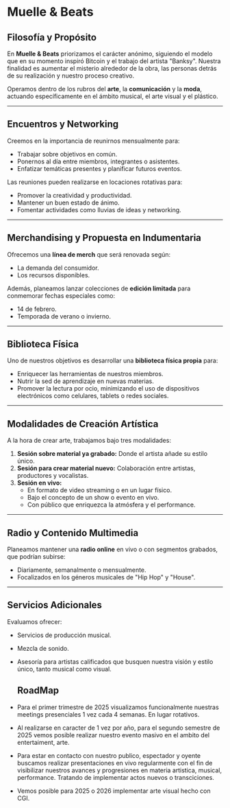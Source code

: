 # Muelle & Beats

## Filosofía y Propósito
En **Muelle & Beats** priorizamos el carácter anónimo, siguiendo el modelo que en su momento inspiró Bitcoin y el trabajo del artista "Banksy". Nuestra finalidad es aumentar el misterio alrededor de la obra, las personas detrás de su realización y nuestro proceso creativo.

Operamos dentro de los rubros del **arte**, la **comunicación** y la **moda**, actuando específicamente en el ámbito musical, el arte visual y el plástico.

---

## Encuentros y Networking
Creemos en la importancia de reunirnos mensualmente para:
- Trabajar sobre objetivos en común.
- Ponernos al día entre miembros, integrantes o asistentes.
- Enfatizar temáticas presentes y planificar futuros eventos.

Las reuniones pueden realizarse en locaciones rotativas para:
- Promover la creatividad y productividad.
- Mantener un buen estado de ánimo.
- Fomentar actividades como lluvias de ideas y networking.

---

## Merchandising y Propuesta en Indumentaria
Ofrecemos una **línea de merch** que será renovada según:
- La demanda del consumidor.
- Los recursos disponibles.

Además, planeamos lanzar colecciones de **edición limitada** para conmemorar fechas especiales como:
- 14 de febrero.
- Temporada de verano o invierno.

---

## Biblioteca Física
Uno de nuestros objetivos es desarrollar una **biblioteca física propia** para:
- Enriquecer las herramientas de nuestros miembros.
- Nutrir la sed de aprendizaje en nuevas materias.
- Promover la lectura por ocio, minimizando el uso de dispositivos electrónicos como celulares, tablets o redes sociales.

---

## Modalidades de Creación Artística
A la hora de crear arte, trabajamos bajo tres modalidades:
1. **Sesión sobre material ya grabado:** Donde el artista añade su estilo único.
2. **Sesión para crear material nuevo:** Colaboración entre artistas, productores y vocalistas.
3. **Sesión en vivo:**
   - En formato de video streaming o en un lugar físico.
   - Bajo el concepto de un show o evento en vivo.
   - Con público que enriquezca la atmósfera y el performance.

---

## Radio y Contenido Multimedia
Planeamos mantener una **radio online** en vivo o con segmentos grabados, que podrían subirse:
- Diariamente, semanalmente o mensualmente.
- Focalizados en los géneros musicales de "Hip Hop" y "House".

---

## Servicios Adicionales
Evaluamos ofrecer:
- Servicios de producción musical.
- Mezcla de sonido.
- Asesoría para artistas calificados que busquen nuestra visión y estilo único, tanto musical como visual.

  ## RoadMap

- Para el primer trimestre de 2025 visualizamos funcionalmente nuestras meetings presenciales 1 vez cada 4 semanas. En lugar rotativos.
- Al realizarse en caracter de 1 vez por año, para el segundo semestre de 2025 vemos posible realizar nuestro evento masivo en el ambito del entertaiment, arte. 
- Para estar en contacto con nuestro publico, espectador y oyente buscamos realizar presentaciones en vivo regularmente con el fin de visibilizar nuestros avances y progresiones en materia artistica, musical, performance. Tratando de implementar actos nuevos o transciciones.
- Vemos posible para 2025 o 2026 implementar arte visual hecho con CGI. 
